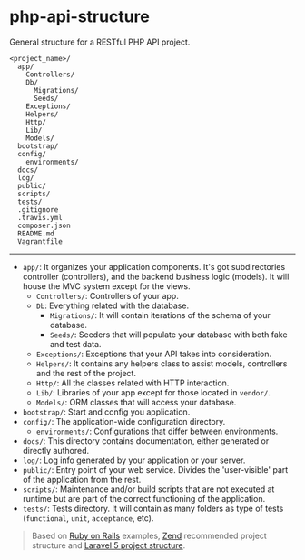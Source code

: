 php-api-structure
===

General structure for a RESTful PHP API project.

    <project_name>/
      app/
        Controllers/
        Db/
          Migrations/
          Seeds/
        Exceptions/
        Helpers/
        Http/
        Lib/
        Models/
      bootstrap/
      config/
        environments/
      docs/
      log/
      public/
      scripts/
      tests/
      .gitignore
	  .travis.yml
      composer.json
	  README.md
      Vagrantfile

-------

* `app/`: It organizes your application components. It's got subdirectories controller (controllers), and the backend business logic (models). It will house the MVC system except for the views.
	* `Controllers/`: Controllers of your app.
	* `Db`: Everything related with the database.
		* `Migrations/`: It will contain iterations of the schema of your database.
		* `Seeds/`: Seeders that will populate your database with both fake and test data.
	* `Exceptions/`: Exceptions that your API takes into consideration.
	* `Helpers/`: It contains any helpers class to assist models, controllers and the rest of the project.
	* `Http/`: All the classes related with HTTP interaction.
	* `Lib/`: Libraries of your app except for those located in `vendor/`.
	* `Models/`: ORM classes that will access your database.
* `bootstrap/`: Start and config you application.
* `config/`: The application-wide configuration directory.
    * `environments/`: Configurations that differ between environments.
* `docs/`: This directory contains documentation, either generated or directly authored.
* `log/`: Log info generated by your application or your server.
* `public/`: Entry point of your web service. Divides the 'user-visible' part of the application from the rest.
* `scripts/`: Maintenance and/or build scripts that are not executed at runtime but are part of the correct functioning of the application.
* `tests/`: Tests directory. It will contain as many folders as type of tests (`functional`, `unit`, `acceptance`, etc).

> Based on [Ruby on Rails](https://github.com/railstutorial/first_app) examples, [Zend](http://framework.zend.com/manual/1.12/en/project-structure.project.html) recommended project structure and [Laravel 5 project structure](https://github.com/bestmomo/laravel5-example).
